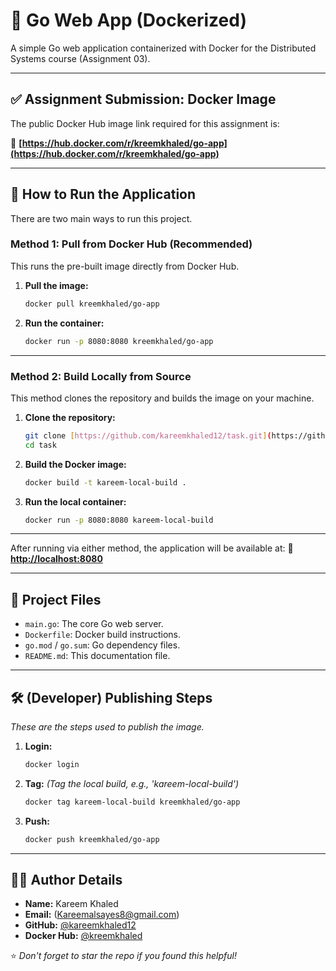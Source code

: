 # 🔷 Go Web App (Dockerized)

A simple Go web application containerized with Docker for the Distributed Systems course (Assignment 03).

---

## ✅ Assignment Submission: Docker Image

The public Docker Hub image link required for this assignment is:

🔗 **[https://hub.docker.com/r/kreemkhaled/go-app](https://hub.docker.com/r/kreemkhaled/go-app)**

---

## 🚦 How to Run the Application

There are two main ways to run this project.

### Method 1: Pull from Docker Hub (Recommended)

This runs the pre-built image directly from Docker Hub.

1.  **Pull the image:**
    ```bash
    docker pull kreemkhaled/go-app
    ```

2.  **Run the container:**
    ```bash
    docker run -p 8080:8080 kreemkhaled/go-app
    ```

---

### Method 2: Build Locally from Source

This method clones the repository and builds the image on your machine.

1.  **Clone the repository:**
    ```bash
    git clone [https://github.com/kareemkhaled12/task.git](https://github.com/kareemkhaled12/task.git)
    cd task
    ```

2.  **Build the Docker image:**
    ```bash
    docker build -t kareem-local-build .
    ```

3.  **Run the local container:**
    ```bash
    docker run -p 8080:8080 kareem-local-build
    ```

---

After running via either method, the application will be available at:
**🔗 [http://localhost:8080](http://localhost:8080)**

---

## 📂 Project Files

-   `main.go`: The core Go web server.
-   `Dockerfile`: Docker build instructions.
-   `go.mod` / `go.sum`: Go dependency files.
-   `README.md`: This documentation file.

---

## 🛠️ (Developer) Publishing Steps
*These are the steps used to publish the image.*

1.  **Login:**
    ```bash
    docker login
    ```
2.  **Tag:**
    *(Tag the local build, e.g., 'kareem-local-build')*
    ```bash
    docker tag kareem-local-build kreemkhaled/go-app
    ```
3.  **Push:**
    ```bash
    docker push kreemkhaled/go-app
    ```

---

## 👨‍💻 Author Details

-   **Name:** Kareem Khaled
-   **Email:** (Kareemalsayes8@gmail.com)
-   **GitHub:** [@kareemkhaled12](https://github.com/kareemkhaled12)
-   **Docker Hub:** [@kreemkhaled](https://hub.docker.com/u/kreemkhaled)

⭐ *Don't forget to star the repo if you found this helpful!*
